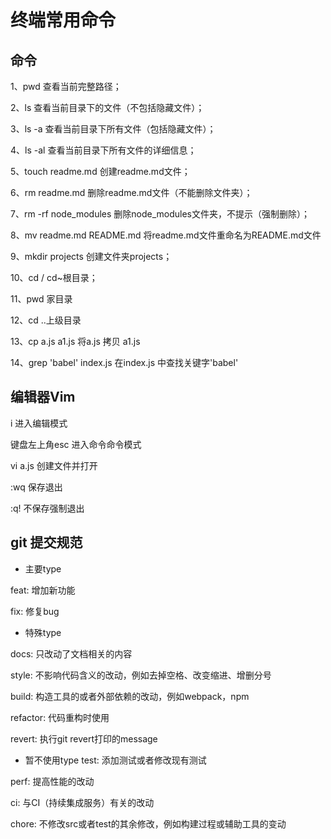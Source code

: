 # 终端常用命令
## 命令
1、pwd 查看当前完整路径；

2、ls 查看当前目录下的文件（不包括隐藏文件）；

3、ls -a 查看当前目录下所有文件（包括隐藏文件）；

4、ls -al 查看当前目录下所有文件的详细信息；

5、touch readme.md 创建readme.md文件；

6、rm readme.md 删除readme.md文件（不能删除文件夹）；

7、rm -rf node_modules 删除node_modules文件夹，不提示（强制删除）；

8、mv readme.md README.md 将readme.md文件重命名为README.md文件

9、mkdir projects 创建文件夹projects；

10、cd / cd~根目录；

11、pwd 家目录

12、cd ..上级目录

13、cp a.js a1.js   将a.js 拷贝 a1.js

14、grep 'babel' index.js   在index.js 中查找关键字'babel'

## 编辑器Vim

i 进入编辑模式

键盘左上角esc 进入命令命令模式

vi a.js  创建文件并打开

:wq 保存退出

:q! 不保存强制退出

## git 提交规范

* 主要type

feat:     增加新功能

fix:      修复bug

* 特殊type

docs:     只改动了文档相关的内容

style:    不影响代码含义的改动，例如去掉空格、改变缩进、增删分号

build:    构造工具的或者外部依赖的改动，例如webpack，npm

refactor: 代码重构时使用

revert:   执行git revert打印的message

* 暂不使用type
test:     添加测试或者修改现有测试

perf:     提高性能的改动

ci:       与CI（持续集成服务）有关的改动

chore:    不修改src或者test的其余修改，例如构建过程或辅助工具的变动
